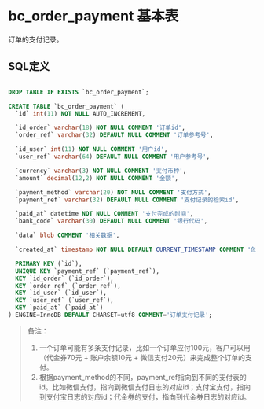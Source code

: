 # bc_order_payment 基本表

订单的支付记录。

## SQL定义

```sql

DROP TABLE IF EXISTS `bc_order_payment`;

CREATE TABLE `bc_order_payment` (
  `id` int(11) NOT NULL AUTO_INCREMENT,

  `id_order` varchar(18) NOT NULL COMMENT '订单id',
  `order_ref` varchar(32) DEFAULT NULL COMMENT '订单参考号',

  `id_user` int(11) NOT NULL COMMENT '用户id',
  `user_ref` varchar(64) DEFAULT NULL COMMENT '用户参考号',

  `currency` varchar(3) NOT NULL COMMENT '支付币种',
  `amount` decimal(12,2) NOT NULL COMMENT '金额',

  `payment_method` varchar(20) NOT NULL COMMENT '支付方式',
  `payment_ref` varchar(32) DEFAULT NULL COMMENT '支付记录的检索id',

  `paid_at` datetime NOT NULL COMMENT '支付完成的时间',
  `bank_code` varchar(30) DEFAULT NULL COMMENT '银行代码',

  `data` blob COMMENT '相关数据',

  `created_at` timestamp NOT NULL DEFAULT CURRENT_TIMESTAMP COMMENT '创建时间',

  PRIMARY KEY (`id`),
  UNIQUE KEY `payment_ref` (`payment_ref`),
  KEY `id_order` (`id_order`),
  KEY `order_ref` (`order_ref`),
  KEY `id_user` (`id_user`),
  KEY `user_ref` (`user_ref`),
  KEY `paid_at` (`paid_at`)
) ENGINE=InnoDB DEFAULT CHARSET=utf8 COMMENT='订单支付记录';

```

> 备注：
> 1. 一个订单可能有多条支付记录，比如一个订单应付100元，客户可以用（代金券70元 + 账户余额10元 + 微信支付20元）来完成整个订单的支付。
> 2. 根据payment_method的不同，payment_ref指向到不同的支付表的id。比如微信支付，指向到微信支付日志的对应id；支付宝支付，指向到支付宝日志的对应id；代金券的支付，指向到代金券日志的对应id。